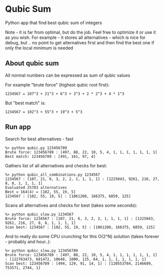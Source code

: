 # Qubic Sum

Python app that find best qubic sum of integers

Note - it is far from optimal, but do the job. Feel free to optimize it or use it as you wish.  For example - it stores all alternatives - which is nice for debug, but .. no point to get alternatives first and then find the best one if only the local minimum is needed

## About qubic sum

All normal numbers can be expressed as sum of qubic values

For example "brute force" (highest qubic root first):

    1234567 = 107^3 + 21^3 + 6^3 + 3^3 + 2 * 2^3 + 4 * 1^3

But "best match" is:

    1234567 = 102^3 + 55^3 + 19^3 + 5^3


## Run app

Search for best alternatives - fast
```
%> python qubic.py 123456789
Brute force: 123456789 : [497, 88, 22, 10, 5, 4, 1, 1, 1, 1, 1, 1, 1]
Best match: 123456789 : [491, 161, 97, 4]
```

Gathers list of all alternatives and checks for best:
```
%> python qubic_all_combinations.py 1234567
1234567 : [107, 21, 6, 3, 2, 2, 1, 1, 1, 1] : [1225043, 9261, 216, 27, 8, 8, 1, 1, 1, 1]
Evaluated 25783 alternatives
Best = 164(4) = [102, 55, 19, 5]
1234567 : [102, 55, 19, 5] : [1061208, 166375, 6859, 125]
```


Scans all alternatives and checks for best (takes some seconds):
```
%> python qubic_slow.py 1234567 
Brute force: 1234567 : [107, 21, 6, 3, 2, 2, 1, 1, 1, 1] : [1225043, 9261, 216, 27, 8, 8, 1, 1, 1, 1]
Scan best: 1234567 : [102, 55, 19, 5] : [1061208, 166375, 6859, 125]
```

And to really do some CPU crunching for this O(2^N) solution (takes forever - probably and hour..):
```
%> python qubic_slow.py 123456789
Brute force: 123456789 : [497, 88, 22, 10, 5, 4, 1, 1, 1, 1, 1, 1, 1] : [122763473, 681472, 10648, 1000, 125, 64, 1, 1, 1, 1, 1, 1, 1]
Scan best: 123456789 : [494, 129, 91, 14, 1] : [120553784, 2146689, 753571, 2744, 1]
```